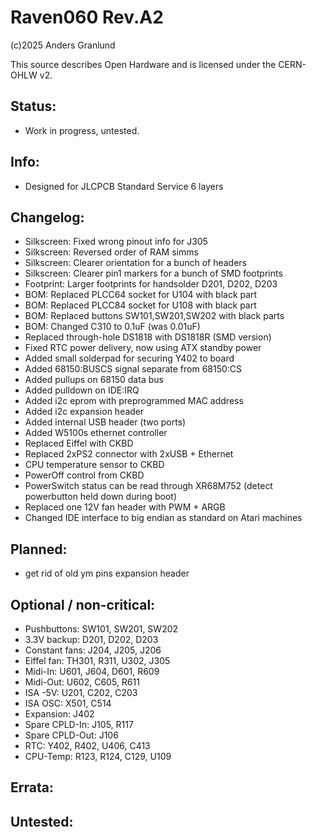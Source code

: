 # Raven060 Rev.A2

(c)2025 Anders Granlund

This source describes Open Hardware and is licensed under the CERN-OHLW v2.


## Status:
- Work in progress, untested.

## Info:
- Designed for JLCPCB Standard Service 6 layers

## Changelog:
- Silkscreen: Fixed wrong pinout info for J305
- Silkscreen: Reversed order of RAM simms
- Silkscreen: Clearer orientation for a bunch of headers
- Silkscreen: Clearer pin1 markers for a bunch of SMD footprints
- Footprint:  Larger footprints for handsolder D201, D202, D203
- BOM: Replaced PLCC64 socket for U104 with black part
- BOM: Replaced PLCC84 socket for U108 with black part
- BOM: Replaced buttons SW101,SW201,SW202 with black parts
- BOM: Changed C310 to 0.1uF (was 0.01uF)
- Replaced through-hole DS1818 with DS1818R (SMD version)
- Fixed RTC power delivery, now using ATX standby power 
- Added small solderpad for securing Y402 to board
- Added 68150:BUSCS signal separate from 68150:CS
- Added pullups on 68150 data bus
- Added pulldown on IDE:IRQ
- Added i2c eprom with preprogrammed MAC address
- Added i2c expansion header
- Added internal USB header (two ports)
- Added W5100s ethernet controller
- Replaced Eiffel with CKBD
- Replaced 2xPS2 connector with 2xUSB + Ethernet
- CPU temperature sensor to CKBD
- PowerOff control from CKBD
- PowerSwitch status can be read through XR68M752 (detect powerbutton held down during boot)
- Replaced one 12V fan header with PWM + ARGB
- Changed IDE interface to big endian as standard on Atari machines

## Planned:
- get rid of old ym pins expansion header

## Optional / non-critical:
- Pushbuttons:     SW101, SW201, SW202
- 3.3V backup:     D201, D202, D203
- Constant fans:   J204, J205, J206
- Eiffel fan:      TH301, R311, U302, J305
- Midi-In:         U601, J604, D601, R609
- Midi-Out:        U602, C605, R611
- ISA -5V:         U201, C202, C203
- ISA OSC:         X501, C514
- Expansion:       J402
- Spare CPLD-In:   J105, R117
- Spare CPLD-Out:  J106
- RTC:             Y402, R402, U406, C413
- CPU-Temp:        R123, R124, C129, U109

## Errata:

## Untested:

